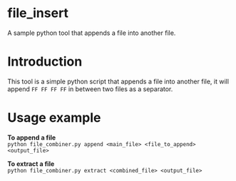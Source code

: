 # file_insert
A sample python tool that appends a file into another file.

# Introduction
This tool is a simple python script that appends a file into another file, it will append `FF FF FF FF` in between two files as a separator.

# Usage example
**To append a file**  
```python file_combiner.py append <main_file> <file_to_append> <output_file>```

**To extract a file**  
```python file_combiner.py extract <combined_file> <output_file>```

